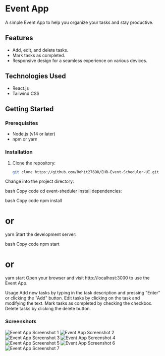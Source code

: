 # Event App

A simple Event App to help you organize your tasks and stay productive.

## Features

- Add, edit, and delete tasks.
- Mark tasks as completed.
- Responsive design for a seamless experience on various devices.

## Technologies Used

- React.js
- Tailwind CSS

## Getting Started

### Prerequisites

- Node.js (v14 or later)
- npm or yarn

### Installation

1. Clone the repository:

   ```bash
   git clone https://github.com/Rohit27698/EHR-Event-Scheduler-UI.git
Change into the project directory:

bash
Copy code
cd event-sheduler
Install dependencies:

bash
Copy code
npm install
# or
yarn
Start the development server:

bash
Copy code
npm start
# or
yarn start
Open your browser and visit http://localhost:3000 to use the Event App.

Usage
Add new tasks by typing in the task description and pressing "Enter" or clicking the "Add" button.
Edit tasks by clicking on the task and modifying the text.
Mark tasks as completed by checking the checkbox.
Delete tasks by clicking the delete button.
  
### Screenshots

![Event App Screenshot 1](./image/image%20(1).png)
![Event App Screenshot 2](./image/image%20(2).png)
![Event App Screenshot 3](./image/image%20(3).png)
![Event App Screenshot 4](./image/image%20(4).png)
![Event App Screenshot 5](./image/image%20(5).png)
![Event App Screenshot 6](./image/image%20(6).png)
![Event App Screenshot 7](./image/image%20(7).png)


